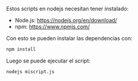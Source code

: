 Estos scripts en nodejs necesitan tener instalado:

* Node.js: https://nodejs.org/en/download/
* npm: https://www.npmjs.com/

Con esto se pueden instalar las dependencias con:
```bash
npm install
```
Luego se puede ejecutar el script:
```bash
nodejs miscript.js
```
